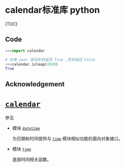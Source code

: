 # calendar标准库 python

[TOC]

## Code

```python
>>>import calendar

# 如果 year 是闰年则返回 True ,否则返回 False
>>>calendar.isleap(2020)
True
```



## Acknowledgement

# [`calendar`](https://docs.python.org/zh-cn/3/library/calendar.html#module-calendar)

参见

- 模块 [`datetime`](https://docs.python.org/zh-cn/3/library/datetime.html#module-datetime)

  为日期和时间提供与 [`time`](https://docs.python.org/zh-cn/3/library/time.html#module-time) 模块相似功能的面向对象接口。 

- 模块 [`time`](https://docs.python.org/zh-cn/3/library/time.html#module-time)

  底层时间相关函数。 